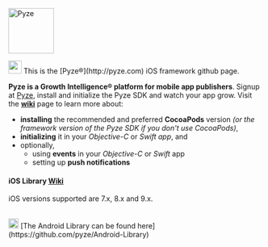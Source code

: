 <a href="http://pyze.com" target="_Pyze"><img src="http://pyze.com/images/pyze-horizontal-color-RGB.svg" height="90" alt="Pyze"/></a>

<img src="http://pyze.com/images/apple.svg" height="26" />
This is the [Pyze&reg;](http://pyze.com) iOS framework github page.  

**Pyze is a Growth Intelligence&reg; platform for mobile app publishers**. Signup at  [Pyze](http://pyze.com), install and initialize the Pyze SDK and watch your app grow.  Visit the **<a href="https://github.com/pyze/iOS-Library/wiki" target="wiki">wiki</a>** page to learn more about: 

* **installing** the recommended and preferred **CocoaPods** version *(or the framework version of the Pyze SDK if you don't use CocoaPods)*,
* **initializing** it in your *Objective-C* or *Swift app*, and 
* optionally, 
    * using **events** in your *Objective-C* or *Swift* app
    * setting up **push notifications** 

#### iOS Library <a href="https://github.com/pyze/iOS-Library/wiki" target="wiki">Wiki</a>

iOS versions supported are 7.x, 8.x and 9.x.

<br>

<img src="http://pyze.com/images/android.svg" height="20" />
[The Android Library can be found here] (https://github.com/pyze/Android-Library)
